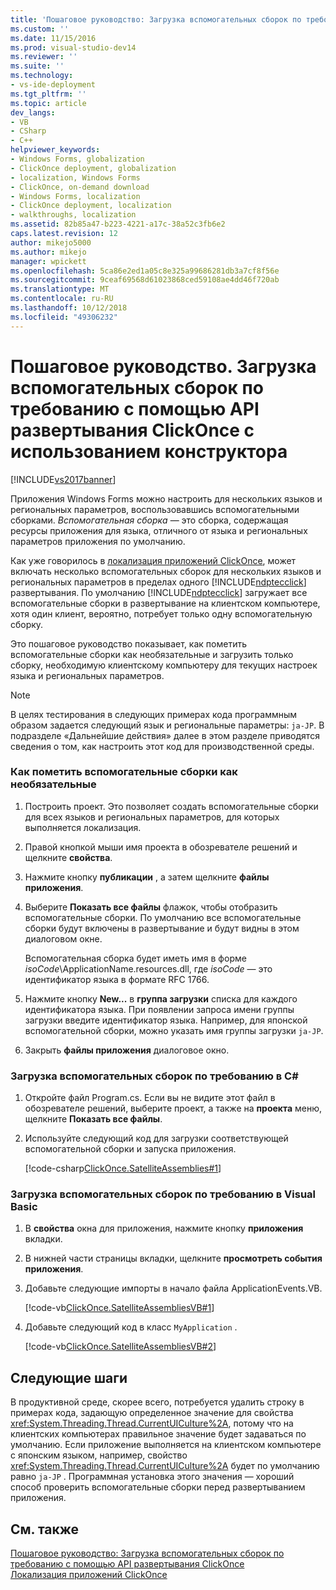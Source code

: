 ```yaml
---
title: 'Пошаговое руководство: Загрузка вспомогательных сборок по требованию с помощью API развертывания ClickOnce с помощью конструктора | Документация Майкрософт'
ms.custom: ''
ms.date: 11/15/2016
ms.prod: visual-studio-dev14
ms.reviewer: ''
ms.suite: ''
ms.technology:
- vs-ide-deployment
ms.tgt_pltfrm: ''
ms.topic: article
dev_langs:
- VB
- CSharp
- C++
helpviewer_keywords:
- Windows Forms, globalization
- ClickOnce deployment, globalization
- localization, Windows Forms
- ClickOnce, on-demand download
- Windows Forms, localization
- ClickOnce deployment, localization
- walkthroughs, localization
ms.assetid: 82b85a47-b223-4221-a17c-38a52c3fb6e2
caps.latest.revision: 12
author: mikejo5000
ms.author: mikejo
manager: wpickett
ms.openlocfilehash: 5ca86e2ed1a05c8e325a99686281db3a7cf8f56e
ms.sourcegitcommit: 9ceaf69568d61023868ced59108ae4dd46f720ab
ms.translationtype: MT
ms.contentlocale: ru-RU
ms.lasthandoff: 10/12/2018
ms.locfileid: "49306232"
---
```

# <a name="walkthrough-downloading-satellite-assemblies-on-demand-with-the-clickonce-deployment-api-using-the-designer"></a>Пошаговое руководство. Загрузка вспомогательных сборок по требованию с помощью API развертывания ClickOnce с использованием конструктора
[!INCLUDE[vs2017banner](../includes/vs2017banner.md)]

Приложения Windows Forms можно настроить для нескольких языков и региональных параметров, воспользовавшись вспомогательными сборками. *Вспомогательная сборка* — это сборка, содержащая ресурсы приложения для языка, отличного от языка и региональных параметров приложения по умолчанию.  
  
 Как уже говорилось в [локализация приложений ClickOnce](../deployment/localizing-clickonce-applications.md), может включать несколько вспомогательных сборок для нескольких языков и региональных параметров в пределах одного [!INCLUDE[ndptecclick](../includes/ndptecclick-md.md)] развертывания. По умолчанию [!INCLUDE[ndptecclick](../includes/ndptecclick-md.md)] загружает все вспомогательные сборки в развертывание на клиентском компьютере, хотя один клиент, вероятно, потребует только одну вспомогательную сборку.  
  
 Это пошаговое руководство показывает, как пометить вспомогательные сборки как необязательные и загрузить только сборку, необходимую клиентскому компьютеру для текущих настроек языка и региональных параметров.  
  
> [!NOTE]
>  В целях тестирования в следующих примерах кода программным образом задается следующий язык и региональные параметры: `ja-JP`. В подразделе «Дальнейшие действия» далее в этом разделе приводятся сведения о том, как настроить этот код для производственной среды.  
  
### <a name="to-mark-satellite-assemblies-as-optional"></a>Как пометить вспомогательные сборки как необязательные  
  
1.  Построить проект. Это позволяет создать вспомогательные сборки для всех языков и региональных параметров, для которых выполняется локализация.  
  
2.  Правой кнопкой мыши имя проекта в обозревателе решений и щелкните **свойства**.  
  
3.  Нажмите кнопку **публикации** , а затем щелкните **файлы приложения**.  
  
4.  Выберите **Показать все файлы** флажок, чтобы отобразить вспомогательные сборки. По умолчанию все вспомогательные сборки будут включены в развертывание и будут видны в этом диалоговом окне.  
  
     Вспомогательная сборка будет иметь имя в форме *isoCode*\ApplicationName.resources.dll, где *isoCode* — это идентификатор языка в формате RFC 1766.  
  
5.  Нажмите кнопку **New...**  в **группа загрузки** списка для каждого идентификатора языка. При появлении запроса имени группы загрузки введите идентификатор языка. Например, для японской вспомогательной сборки, можно указать имя группы загрузки `ja-JP`.  
  
6.  Закрыть **файлы приложения** диалоговое окно.  
  
### <a name="to-download-satellite-assemblies-on-demand-in-c"></a>Загрузка вспомогательных сборок по требованию в C#  
  
1.  Откройте файл Program.cs. Если вы не видите этот файл в обозревателе решений, выберите проект, а также на **проекта** меню, щелкните **Показать все файлы**.  
  
2.  Используйте следующий код для загрузки соответствующей вспомогательной сборки и запуска приложения.  
  
     [!code-csharp[ClickOnce.SatelliteAssemblies#1](../snippets/csharp/VS_Snippets_Winforms/ClickOnce.SatelliteAssemblies/CS/Program.cs#1)]  
  
### <a name="to-download-satellite-assemblies-on-demand-in-visual-basic"></a>Загрузка вспомогательных сборок по требованию в Visual Basic  
  
1.  В **свойства** окна для приложения, нажмите кнопку **приложения** вкладки.  
  
2.  В нижней части страницы вкладки, щелкните **просмотреть события приложения**.  
  
3.  Добавьте следующие импорты в начало файла ApplicationEvents.VB.  
  
     [!code-vb[ClickOnce.SatelliteAssembliesVB#1](../snippets/visualbasic/VS_Snippets_Winforms/ClickOnce.SatelliteAssembliesVB/VB/ApplicationEvents.vb#1)]  
  
4.  Добавьте следующий код в класс `MyApplication` .  
  
     [!code-vb[ClickOnce.SatelliteAssembliesVB#2](../snippets/visualbasic/VS_Snippets_Winforms/ClickOnce.SatelliteAssembliesVB/VB/ApplicationEvents.vb#2)]  
  
## <a name="next-steps"></a>Следующие шаги  
 В продуктивной среде, скорее всего, потребуется удалить строку в примерах кода, задающую определенное значение для свойства <xref:System.Threading.Thread.CurrentUICulture%2A>, потому что на клиентских компьютерах правильное значение будет задаваться по умолчанию. Если приложение выполняется на клиентском компьютере с японским языком, например, свойство <xref:System.Threading.Thread.CurrentUICulture%2A> будет по умолчанию равно `ja-JP` . Программная установка этого значения — хороший способ проверить вспомогательные сборки перед развертыванием приложения.  
  
## <a name="see-also"></a>См. также  
 [Пошаговое руководство: Загрузка вспомогательных сборок по требованию с помощью API развертывания ClickOnce](../deployment/walkthrough-downloading-satellite-assemblies-on-demand-with-the-clickonce-deployment-api.md)   
 [Локализация приложений ClickOnce](../deployment/localizing-clickonce-applications.md)




